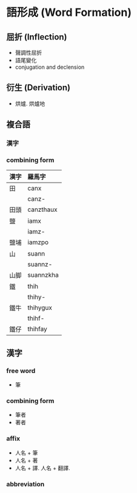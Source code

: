 # 語形成 (Word Formation)

## 屈折 (Inflection)

* 聲調性屈折
* 語尾變化
* conjugation and declension

## 衍生 (Derivation)

* 烘爐. 烘爐地

## 複合語

### 漢字

### combining form

| 漢字 | 羅馬字 |
| :--- | :--- |
| 田 | canx |
|| canz- |
| 田頭 | canzthaux |
| 鹽 | iamx |
|| iamz- |
| 鹽埔 | iamzpo |
| 山 | suann |
|| suannz- |
| 山脚 | suannzkha |
| 鐵 | thih |
|| thihy- |
| 鐵牛 | thihygux |
|| thihf- |
| 鐵仔 | thihfay |

## 漢字

### free word

* 筆

### combining form

* 筆者
* 著者

### affix

* 人名 + 筆
* 人名 + 著
* 人名 + 譯. 人名 + 翻譯.

### abbreviation
